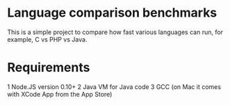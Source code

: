 # Language comparison benchmarks

This is a simple project to compare how fast various languages can run, for example, C vs PHP vs Java.

# Requirements

1 Node.JS version 0.10+
2 Java VM for Java code
3 GCC (on Mac it comes with XCode App from the App Store)

